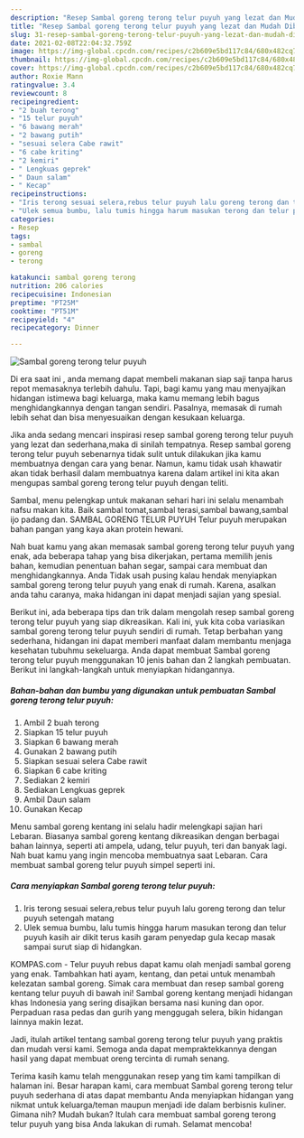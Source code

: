 ```yaml
---
description: "Resep Sambal goreng terong telur puyuh yang lezat dan Mudah Dibuat"
title: "Resep Sambal goreng terong telur puyuh yang lezat dan Mudah Dibuat"
slug: 31-resep-sambal-goreng-terong-telur-puyuh-yang-lezat-dan-mudah-dibuat
date: 2021-02-08T22:04:32.759Z
image: https://img-global.cpcdn.com/recipes/c2b609e5bd117c84/680x482cq70/sambal-goreng-terong-telur-puyuh-foto-resep-utama.jpg
thumbnail: https://img-global.cpcdn.com/recipes/c2b609e5bd117c84/680x482cq70/sambal-goreng-terong-telur-puyuh-foto-resep-utama.jpg
cover: https://img-global.cpcdn.com/recipes/c2b609e5bd117c84/680x482cq70/sambal-goreng-terong-telur-puyuh-foto-resep-utama.jpg
author: Roxie Mann
ratingvalue: 3.4
reviewcount: 8
recipeingredient:
- "2 buah terong"
- "15 telur puyuh"
- "6 bawang merah"
- "2 bawang putih"
- "sesuai selera Cabe rawit"
- "6 cabe kriting"
- "2 kemiri"
- " Lengkuas geprek"
- " Daun salam"
- " Kecap"
recipeinstructions:
- "Iris terong sesuai selera,rebus telur puyuh lalu goreng terong dan telur puyuh setengah matang"
- "Ulek semua bumbu, lalu tumis hingga harum masukan terong dan telur puyuh kasih air dikit terus kasih garam penyedap gula kecap masak sampai surut siap di hidangkan."
categories:
- Resep
tags:
- sambal
- goreng
- terong

katakunci: sambal goreng terong 
nutrition: 206 calories
recipecuisine: Indonesian
preptime: "PT25M"
cooktime: "PT51M"
recipeyield: "4"
recipecategory: Dinner

---
```



![Sambal goreng terong telur puyuh](https://img-global.cpcdn.com/recipes/c2b609e5bd117c84/680x482cq70/sambal-goreng-terong-telur-puyuh-foto-resep-utama.jpg)

Di era  saat ini , anda memang dapat membeli makanan siap saji tanpa harus repot memasaknya terlebih dahulu. Tapi, bagi kamu yang mau menyajikan hidangan istimewa bagi keluarga, maka kamu memang lebih bagus menghidangkannya dengan tangan sendiri. Pasalnya, memasak di rumah lebih sehat dan bisa menyesuaikan dengan kesukaan keluarga.

Jika anda sedang mencari inspirasi resep sambal goreng terong telur puyuh yang lezat dan sederhana,maka di sinilah tempatnya. Resep sambal goreng terong telur puyuh  sebenarnya tidak sulit untuk dilakukan jika kamu membuatnya dengan cara yang benar. Namun, kamu tidak usah khawatir akan tidak berhasil dalam membuatnya 
karena dalam artikel ini kita akan mengupas sambal goreng terong telur puyuh dengan teliti.  

Sambal, menu pelengkap untuk makanan sehari hari ini selalu menambah nafsu makan kita. Baik sambal tomat,sambal terasi,sambal bawang,sambal ijo padang dan. SAMBAL GORENG TELUR PUYUH Telur puyuh merupakan bahan pangan yang kaya akan protein hewani.

Nah buat kamu yang akan memasak sambal goreng terong telur puyuh yang enak, ada beberapa tahap yang bisa dikerjakan, pertama memilih jenis bahan, kemudian penentuan bahan segar, sampai cara membuat dan menghidangkannya. Anda Tidak usah pusing kalau hendak menyiapkan sambal goreng terong telur puyuh yang enak di rumah. Karena, asalkan anda  tahu caranya, maka hidangan ini dapat menjadi sajian yang spesial.

Berikut ini, ada beberapa tips dan trik dalam mengolah resep sambal goreng terong telur puyuh yang siap dikreasikan. Kali ini, yuk kita coba variasikan sambal goreng terong telur puyuh sendiri di rumah. Tetap berbahan yang sederhana, hidangan ini dapat memberi manfaat dalam membantu menjaga kesehatan tubuhmu sekeluarga. Anda dapat membuat Sambal goreng terong telur puyuh menggunakan 10 jenis bahan dan 2 langkah pembuatan. Berikut ini langkah-langkah untuk menyiapkan hidangannya.

<!--inarticleads1-->

##### Bahan-bahan dan bumbu yang digunakan untuk pembuatan Sambal goreng terong telur puyuh:

1. Ambil 2 buah terong
1. Siapkan 15 telur puyuh
1. Siapkan 6 bawang merah
1. Gunakan 2 bawang putih
1. Siapkan sesuai selera Cabe rawit
1. Siapkan 6 cabe kriting
1. Sediakan 2 kemiri
1. Sediakan  Lengkuas geprek
1. Ambil  Daun salam
1. Gunakan  Kecap


Menu sambal goreng kentang ini selalu hadir melengkapi sajian hari Lebaran. Biasanya sambal goreng kentang dikreasikan dengan berbagai bahan lainnya, seperti ati ampela, udang, telur puyuh, teri dan banyak lagi. Nah buat kamu yang ingin mencoba membuatnya saat Lebaran. Cara membuat sambal goreng telur puyuh simpel seperti ini. 

<!--inarticleads2-->

##### Cara menyiapkan Sambal goreng terong telur puyuh:

1. Iris terong sesuai selera,rebus telur puyuh lalu goreng terong dan telur puyuh setengah matang
1. Ulek semua bumbu, lalu tumis hingga harum masukan terong dan telur puyuh kasih air dikit terus kasih garam penyedap gula kecap masak sampai surut siap di hidangkan.


KOMPAS.com - Telur puyuh rebus dapat kamu olah menjadi sambal goreng yang enak. Tambahkan hati ayam, kentang, dan petai untuk menambah kelezatan sambal goreng. Simak cara membuat dan resep sambal goreng kentang telur puyuh di bawah ini! Sambal goreng kentang menjadi hidangan khas Indonesia yang sering disajikan bersama nasi kuning dan opor. Perpaduan rasa pedas dan gurih yang menggugah selera, bikin hidangan lainnya makin lezat. 

Jadi, itulah artikel tentang  sambal goreng terong telur puyuh  yang praktis dan mudah versi kami. Semoga anda dapat mempraktekkannya dengan hasil yang dapat membuat oreng tercinta di rumah senang. 

Terima kasih kamu telah menggunakan resep yang tim kami tampilkan di halaman ini. Besar harapan kami, cara membuat  Sambal goreng terong telur puyuh sederhana di atas dapat membantu Anda menyiapkan hidangan yang nikmat untuk keluarga/teman maupun menjadi ide dalam berbisnis kuliner. Gimana nih? Mudah bukan? Itulah cara membuat sambal goreng terong telur puyuh yang bisa Anda lakukan di rumah. Selamat mencoba!

